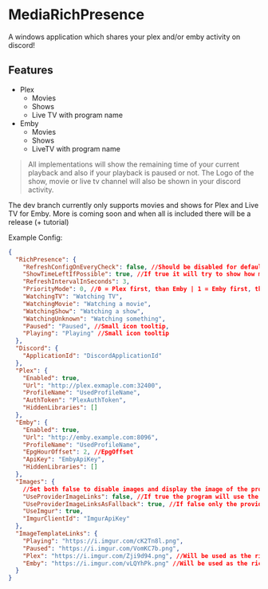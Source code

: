 # MediaRichPresence

A windows application which shares your plex and/or emby activity on discord!

## Features

 - Plex
	 - Movies
	 - Shows
	 - Live TV with program name
 - Emby
	 - Movies
	 - Shows
	 - LiveTV with program name

> All implementations will show the remaining time of your current playback and also if your playback is paused or not.
> The Logo of the show, movie or live tv channel will also be shown in your discord activity.

The dev branch currently only supports movies and shows for Plex and Live TV for Emby. More is coming soon and when all is included there will be a release (+ tutorial)

Example Config:
```json
{
  "RichPresence": {
    "RefreshConfigOnEveryCheck": false, //Should be disabled for default setup, could be helpful to test some settings
    "ShowTimeLeftIfPossible": true, //If true it will try to show how much time of the playback is left, if false it will show how long the current rich presence is set
    "RefreshIntervalInSeconds": 3,
    "PriorityMode": 0, //0 = Plex first, than Emby | 1 = Emby first, than Plex
    "WatchingTV": "Watching TV",
    "WatchingMovie": "Watching a movie",
    "WatchingShow": "Watching a show",
    "WatchingUnknown": "Watching something",
    "Paused": "Paused", //Small icon tooltip,
    "Playing": "Playing" //Small icon tooltip
  },
  "Discord": {
    "ApplicationId": "DiscordApplicationId"
  },
  "Plex": {
    "Enabled": true,
    "Url": "http://plex.exmaple.com:32400",
    "ProfileName": "UsedProfileName",
    "AuthToken": "PlexAuthToken",
    "HiddenLibraries": []
  },
  "Emby": {
    "Enabled": true,
    "Url": "http://emby.example.com:8096",
    "ProfileName": "UsedProfileName",
    "EpgHourOffset": 2, //EpgOffset
    "ApiKey": "EmbyApiKey",
    "HiddenLibraries": []
  },
  "Images": {
    //Set both false to disable images and display the image of the provider
    "UseProviderImageLinks": false, //If true the program will use the direct links from plex or emby, could make problems with authentication and security -> It is not recommended
    "UseProviderImageLinksAsFallback": true, //If false only the provider logos will be shown when imgur does not work (Rate Limitation or Downtime)
    "UseImgur": true,
    "ImgurClientId": "ImgurApiKey"
  },
  "ImageTemplateLinks": {
    "Playing": "https://i.imgur.com/cK2Tn8l.png",
    "Paused": "https://i.imgur.com/VomKC7b.png",
    "Plex": "https://i.imgur.com/Zji9d94.png", //Will be used as the rich presence logo if DisablePosters is true
    "Emby": "https://i.imgur.com/vLQYhPk.png" //Will be used as the rich presence logo if DisablePosters is true
  }
}
```
